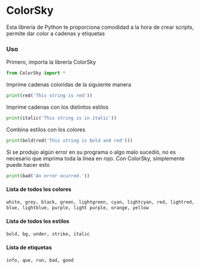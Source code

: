# ColorSky
Esta librería de Python te proporciona comodidad a la hora de crear scripts, permite dar color a cadenas y etiquetas
### Uso
Primero, importa la librería ColorSky
```python
from ColorSky import *
```

Imprime cadenas coloridas de la siguiente manera

```python
print(red('This string is red'))
```

Imprime cadenas con los distintos estilos

```python
print(italic('This string is in italic'))
```

Combina estilos con los colores

```python
print(bold(red('This string is bold and red')))
```

Si se produjo algún error en su programa o algo malo sucedió, no es necesario que imprima toda la línea en rojo. Con ColorSky, simplemente puede hacer esto 

```python 
print(bad('An error ocurred.'))
``` 

#### Lista de todos los colores

```python
white, grey, black, green, lightgreen, cyan, lightcyan, red, lightred,
blue, lightblue, purple, light purple, orange, yellow
```

#### Lista de todos los estilos

```python
bold, bg, under, strike, italic
```

#### Lista de etiquetas

```python
info, que, run, bad, good
``` 
